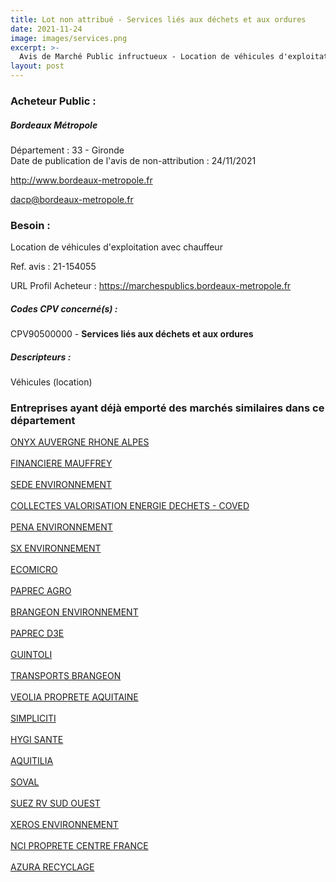 ```yaml
---
title: Lot non attribué - Services liés aux déchets et aux ordures
date: 2021-11-24
image: images/services.png
excerpt: >-
  Avis de Marché Public infructueux - Location de véhicules d'exploitation avec chauffeur
layout: post
---
```


### Acheteur Public :
##### Bordeaux Métropole
Département : 33 - Gironde<br/>
Date de publication de l'avis de non-attribution : 24/11/2021


http://www.bordeaux-metropole.fr

dacp@bordeaux-metropole.fr


### Besoin :

Location de véhicules d'exploitation avec chauffeur

Ref. avis : 21-154055

URL Profil Acheteur : https://marchespublics.bordeaux-metropole.fr

##### Codes CPV concerné(s) :
CPV90500000 - **Services liés aux déchets et aux ordures** <br/>

##### Descripteurs :
Véhicules (location) <br/>

### Entreprises ayant déjà emporté des marchés similaires dans ce département
<a href="/entreprise-544/siren-302590898">ONYX AUVERGNE RHONE ALPES</a><br/><br/>
<a href="/entreprise-544/siren-306450412">FINANCIERE MAUFFREY</a><br/><br/>
<a href="/entreprise-545/siren-315732842">SEDE ENVIRONNEMENT</a><br/><br/>
<a href="/entreprise-549/siren-343403531">COLLECTES VALORISATION ENERGIE DECHETS - COVED</a><br/><br/>
<a href="/entreprise-551/siren-380141358">PENA ENVIRONNEMENT</a><br/><br/>
<a href="/entreprise-555/siren-399435718">SX ENVIRONNEMENT</a><br/><br/>
<a href="/entreprise-556/siren-409957917">ECOMICRO</a><br/><br/>
<a href="/entreprise-558/siren-419353594">PAPREC AGRO</a><br/><br/>
<a href="/entreprise-559/siren-432105914">BRANGEON ENVIRONNEMENT</a><br/><br/>
<a href="/entreprise-560/siren-432764140">PAPREC D3E</a><br/><br/>
<a href="/entreprise-562/siren-447754086">GUINTOLI</a><br/><br/>
<a href="/entreprise-563/siren-451242838">TRANSPORTS BRANGEON</a><br/><br/>
<a href="/entreprise-563/siren-464202373">VEOLIA PROPRETE AQUITAINE</a><br/><br/>
<a href="/entreprise-567/siren-499446557">SIMPLICITI</a><br/><br/>
<a href="/entreprise-567/siren-499693620">HYGI SANTE</a><br/><br/>
<a href="/entreprise-569/siren-512166927">AQUITILIA</a><br/><br/>
<a href="/entreprise-569/siren-515480028">SOVAL</a><br/><br/>
<a href="/entreprise-573/siren-701980203">SUEZ RV SUD OUEST</a><br/><br/>
<a href="/entreprise-575/siren-788689990">XEROS ENVIRONNEMENT</a><br/><br/>
<a href="/entreprise-575/siren-789537941">NCI PROPRETE CENTRE FRANCE</a><br/><br/>
<a href="/entreprise-577/siren-804199677">AZURA RECYCLAGE</a><br/><br/>
